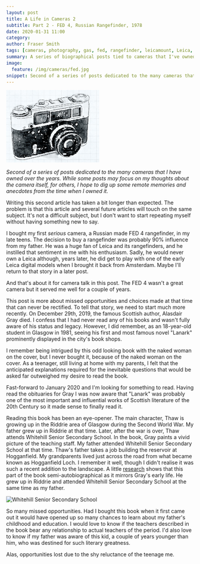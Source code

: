 ```yaml
---
layout: post
title: A Life in Cameras 2
subtitle: Part 2 - FED 4, Russian Rangefinder, 1978
date: 2020-01-31 11:00
category:
author: Fraser Smith
tags: [cameras, photography, gas, fed, rangefinder, leicamount, Leica, biographical, Whitehill Senior Secondary School, Riddrie, Glasgow, Alasdair Gray, Lanark]
summary: A series of biographical posts tied to cameras that I've owned
image:
  feature: /img/cameras/fed.jpg
snippet: Second of a series of posts dedicated to the many cameras that I have owned over the years. While some posts may focus on my thoughts about the camera itself, for others, I hope to dig up some remote memories
---
```

<img src="/img/cameras/fed.jpg" alt="FED 4 Camera" style="width: 250px;" />

_Second of a series of posts dedicated to the many cameras that I have owned over the years. While some posts may focus on my thoughts about the camera itself, for others, I hope to dig up some remote memories and anecdotes from the time when I owned it._
<!--more-->

Writing this second article has taken a bit longer than expected. The problem is that this article and several future articles will touch on the same subject. It's not a difficult subject, but I don't want to start repeating myself without having something new to say.

I bought my first _serious_ camera, a Russian made FED 4 rangefinder, in my late teens. The decision to buy a rangefinder was probably 90% influence from my father. He was a huge fan of Leica and its rangefinders, and he instilled that sentiment in me with his enthusiasm. Sadly, he would never own a Leica although, years later, he did get to play with one of the early Leica digital models when I brought it back from Amsterdam. Maybe I'll return to that story in a later post.

And that's about it for camera talk in this post. The FED 4 wasn't a great camera but it served me well for a couple of years.

This post is more about missed opportunities and choices made at that time that can never be rectified. To tell that story, we need to start much more recently. On December 29th, 2019, the famous Scottish author, Alasdair Gray died. I confess that I had never read any of his books and wasn't fully aware of his status and legacy. However, I did remember, as an 18-year-old student in Glasgow in 1981, seeing his first and most famous novel "Lanark" prominently displayed in the city's book shops.

I remember being intrigued by this odd looking book with the naked woman on the cover, but I never bought it, because of the naked woman on the cover. As a teenager, still living at home with my parents, I felt that the anticipated explanations required for the inevitable questions that would be asked far outweighed my desire to read the book.

Fast-forward to January 2020 and I'm looking for something to read. Having read the obituaries for Gray I was now aware that "Lanark" was probably one of the most important and influential works of Scottish literature of the 20th Century so it made sense to finally read it.

Reading this book has been an eye-opener. The main character, Thaw is growing up in the Riddrie area of Glasgow during the Second World War. My father grew up in Riddrie at that time. Later, after the war is over, Thaw attends Whitehill Senior Secondary School. In the book, Gray paints a vivid picture of the teaching staff. My father attended Whitehill Senior Secondary School at that time. Thaw's father takes a job building the reservoir at Hogganfield. My grandparents lived just across the road from what became known as Hogganfield Loch. I remember it well, though I didn't realise it was such a recent addition to the landscape. A little [research](https://www.wikiwand.com/en/Alasdair_Gray) shows that this part of the book semi-autobiographical as it mirrors Gray's early life. He grew up in Riddrie and attended Whitehill Senior Secondary School at the same time as my father.

<img src="https://i.pinimg.com/originals/a7/c1/31/a7c1315001ba76f3241159f45760e6a4.jpg" style="width: 250px;" title="Whitehill Senior Secondary School" alt="Whitehill Senior Secondary School"/>

So many missed opportunities. Had I bought this book when it first came out it would have opened up so many chances to learn about my father's childhood and education. I would love to know if the teachers described in the book bear any relationship to actual teachers of the period. I'd also love to know if my father was aware of this kid, a couple of years younger than him, who was destined for such literary greatness.

Alas, opportunities lost due to the shy reluctance of the teenage me.